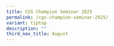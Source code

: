 ```yaml
---
title: CGS Champion Seminar 2025
permalink: /cgs-champion-seminar-2025/
variant: tiptap
description: ""
third_nav_title: August
---
```

